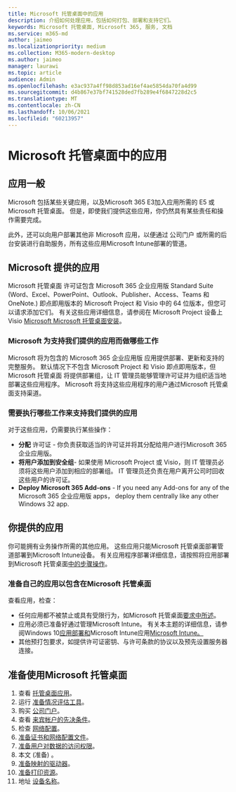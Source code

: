 ```yaml
---
title: Microsoft 托管桌面中的应用
description: 介绍如何处理应用，包括如何打包、部署和支持它们。
keywords: Microsoft 托管桌面, Microsoft 365, 服务, 文档
ms.service: m365-md
author: jaimeo
ms.localizationpriority: medium
ms.collection: M365-modern-desktop
ms.author: jaimeo
manager: laurawi
ms.topic: article
audience: Admin
ms.openlocfilehash: e3ac937a4ff98d853ad16ef4ae5854da70fa4d99
ms.sourcegitcommit: d4b867e37bf741528ded7fb289e4f6847228d2c5
ms.translationtype: MT
ms.contentlocale: zh-CN
ms.lasthandoff: 10/06/2021
ms.locfileid: "60213957"
---
```

# <a name="apps-in-microsoft-managed-desktop"></a>Microsoft 托管桌面中的应用

<!--This topic is the target for 2 "Learn more" links in the Admin Portal (aka.ms/app-overview;app-package); also target for link from Online resources (aka.ms/app-overviewmmd-app-prep) do not delete.-->

<!--Applications: supported/onboard/deployment -->
 
## <a name="apps-generally"></a>应用一般

Microsoft 包括某些关键应用，以及Microsoft 365 E3加入应用所需的 E5 或 Microsoft 托管桌面。 但是，即使我们提供这些应用，你仍然具有某些责任和操作需要完成。

此外，还可以向用户部署其他非 Microsoft 应用，以便通过 公司门户 或所需的后台安装进行自助服务，所有这些应用Microsoft Intune部署的管道。 

## <a name="apps-provided-by-microsoft"></a>Microsoft 提供的应用

Microsoft 托管桌面 许可证包含 Microsoft 365 企业应用版 Standard Suite (Word、Excel、PowerPoint、Outlook、Publisher、Access、Teams 和 OneNote.) 即点即用版本的 Microsoft Project 和 Visio 中的 64 位版本，但您可以请求添加它们。  有关这些应用详细信息，请参阅在 Microsoft Project 设备上Visio [Microsoft Microsoft 托管桌面安装](../get-started/project-visio.md)。

### <a name="what-microsoft-does-to-support-the-apps-we-provide"></a>Microsoft 为支持我们提供的应用而做哪些工作

Microsoft 将为包含的 Microsoft 365 企业应用版 应用提供部署、更新和支持的完整服务。 默认情况下不包含 Microsoft Project 和 Visio 即点即用版本，但Microsoft 托管桌面 将提供部署组，让 IT 管理员能够管理许可证并为组织适当地部署这些应用程序。 Microsoft 将支持这些应用程序的用户通过Microsoft 托管桌面支持渠道。

### <a name="what-you-need-to-do-to-support-the-apps-we-provide"></a>需要执行哪些工作来支持我们提供的应用

对于这些应用，仍需要执行某些操作：

- **分配** 许可证 - 你负责获取适当的许可证并将其分配给用户进行Microsoft 365 企业应用版。
- **将用户添加到安全组**- 如果使用 Microsoft Project 或 Visio，则 IT 管理员必须将这些用户添加到相应的部署组。 IT 管理员还负责在用户离开公司时回收这些用户的许可证。
- **Deploy Microsoft 365 Add-ons** - If you need any Add-ons for any of the Microsoft 365 企业应用版 apps， deploy them centrally like any other Windows 32 app. 

## <a name="apps-you-provide"></a>你提供的应用

你可能拥有业务操作所需的其他应用。 这些应用只能Microsoft 托管桌面部署管道部署到Microsoft Intune设备。 有关应用程序部署详细信息，请按照将应用部署到Microsoft 托管桌面[中的步骤操作](../get-started/deploy-apps.md)。

### <a name="preparing-your-own-apps-for-inclusion-in-microsoft-managed-desktop"></a>准备自己的应用以包含在Microsoft 托管桌面
查看应用，检查：

- 任何应用都不被禁止或具有受限行为，如Microsoft 托管桌面[要求中所述](../service-description/mmd-app-requirements.md)。
- 应用必须已准备好通过管理Microsoft Intune。 有关本主题的详细信息，请参阅Windows 10[应用部署和](/intune/apps-windows-10-app-deploy)Microsoft Intune应用[Microsoft Intune。](/intune/apps-add)
- 其他预打包要求，如提供许可证密钥、与许可条款的协议以及预先设置服务器连接。

## <a name="steps-to-get-ready-for-microsoft-managed-desktop"></a>准备使用Microsoft 托管桌面

1. 查看 [托管桌面应用](prerequisites.md)。
2. 运行 [准备情况评估工具](readiness-assessment-tool.md)。
1. 购买 [公司门户](../get-started/company-portal.md)。
1. 查看 [来宾帐户的先决条件](guest-accounts.md)。
1. 检查 [网络配置](network.md)。
1. [准备证书和网络配置文件](certs-wifi-lan.md)。
1. [准备用户对数据的访问权限](authentication.md)。
1. 本文 (准备) 。
1. [准备映射的驱动器](mapped-drives.md)。
1. [准备打印资源](printing.md)。
1. 地址 [设备名称](address-device-names.md)。
